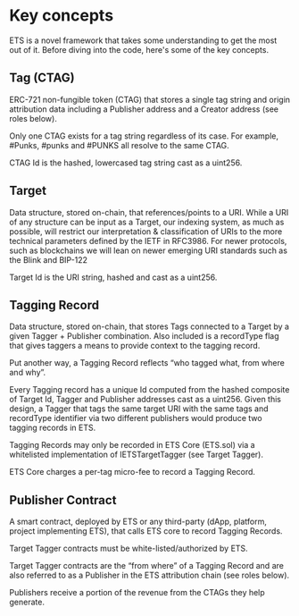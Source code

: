 # Key concepts

ETS is a novel framework that takes some understanding to get the most out of it. Before diving into the code, here's some of the key concepts.

## Tag (CTAG)

ERC-721 non-fungible token (CTAG) that stores a single tag string and origin attribution data including a Publisher address and a Creator address (see roles below).

Only one CTAG exists for a tag string regardless of its case. For example, #Punks, #punks and #PUNKS all resolve to the same CTAG.

CTAG Id is the hashed, lowercased tag string cast as a uint256.

## Target

Data structure, stored on-chain, that references/points to a URI. While a URI of any structure can be input as a Target, our indexing system, as much as possible, will restrict our interpretation & classification of URIs to the more technical parameters defined by the IETF in RFC3986. For newer protocols, such as blockchains we will lean on newer emerging URI standards such as the Blink and BIP-122

Target Id is the URI string, hashed and cast as a uint256.

## Tagging Record

Data structure, stored on-chain, that stores Tags connected to a Target by a given Tagger + Publisher combination. Also included is a recordType flag that gives taggers a means to provide context to the tagging record.

Put another way, a Tagging Record reflects “who tagged what, from where and why”.

Every Tagging record has a unique Id computed from the hashed composite of Target Id, Tagger and Publisher addresses cast as a uint256. Given this design, a Tagger that tags the same target URI with the same tags and recordType identifier via two different publishers would produce two tagging records in ETS.

Tagging Records may only be recorded in ETS Core (ETS.sol) via a whitelisted implementation of IETSTargetTagger (see Target Tagger).

ETS Core charges a per-tag micro-fee to record a Tagging Record.

## Publisher Contract

A smart contract, deployed by ETS or any third-party (dApp, platform, project implementing ETS), that calls ETS core to record Tagging Records.

Target Tagger contracts must be white-listed/authorized by ETS.

Target Tagger contracts are the “from where” of a Tagging Record and are also referred to as a Publisher in the ETS attribution chain (see roles below).

Publishers receive a portion of the revenue from the CTAGs they help generate.
